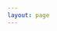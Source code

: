 ```yaml
---
layout: page
---
```


<script setup>
import Customize from './@views/customize/index.vue'
</script>

<Customize/>
